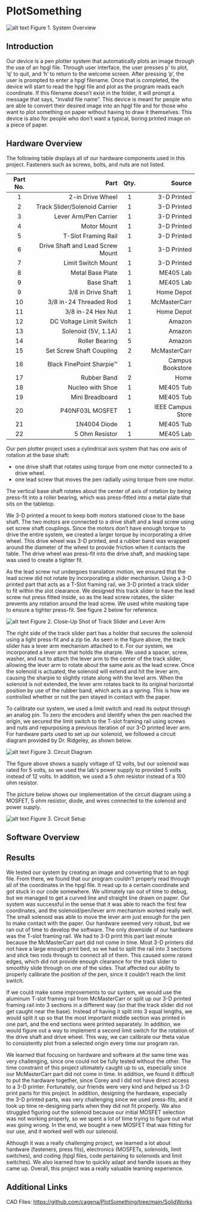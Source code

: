 # PlotSomething

![alt text](System_Overview.jpg)
Figure 1. System Overview

## Introduction

Our device is a pen plotter system that automatically plots an image through the use of an hpgl file. Through user interface, the 
user presses p’ to plot, ‘q’ to quit, and ‘h’ to return to the welcome screen. After pressing ‘p’, the user is prompted to enter 
a hpgl filename. Once that is completed, the device will start to read the hpgl file and plot as the program reads each coordinate. 
If this filename doesn’t exist in the folder, it will prompt a message that says, “invalid file name”. This device is meant for people 
who are able to convert their desired image into an hpgl file and for those who want to plot something on paper without having to draw 
it themselves. This device is also for people who don’t want a typical, boring printed image on a piece of paper.

## Hardware Overview

The following table displays all of our hardware components used in this project. Fasteners such as screws, bolts, and nuts are not listed.

| Part No.  | Part                              |  Qty. | Source            |
|:---------:|----------------------------------:|:-----:|------------------:|
|    1      | 2-in Drive Wheel                  |   1   | 3-D Printed       |
|    2      | Track Slider/Solenoid Carrier     |   1   | 3-D Printed       |
|    3      | Lever Arm/Pen Carrier             |   1   | 3-D Printed       |
|    4      | Motor Mount                       |   1   | 3-D Printed       |
|    5      | T-Slot Framing Rail               |   1   | 3-D Printed       | 
|    6      | Drive Shaft and Lead Screw Mount  |   1   | 3-D Printed       |
|    7      | Limit Switch Mount                |   1   | 3-D Printed       | 
|    8      | Metal Base Plate                  |   1   | ME405 Lab         |
|    9      | Base Shaft                        |   1   | ME405 Lab         |
|    9      | 3/8 in Drive Shaft                |   1   | Home Depot        |
|    10     | 3/8 in-24 Threaded Rod            |   1   | McMasterCarr      |
|    11     | 3/8 in-24 Hex Nut                 |   1   | Home Depot        |
|    12     | DC Voltage Limit Switch           |   1   | Amazon            |
|    13     | Solenoid (5V, 1.1A)               |   1   | Amazon            |
|    14     | Roller Bearing                    |   5   | Amazon            |
|    15     | Set Screw Shaft Coupling          |   2   | McMasterCarr      |
|    16     | Black FinePoint Sharpie&trade;    |   1   | Campus Bookstore  |
|    17     | Rubber Band                       |   2   | Home              |
|    18     | Nucleo with Shoe	                |   1   | ME405 Tub         |
|    19     | Mini Breadboard	                |   1   | ME405 Tub         |
|    20     | P40NF03L MOSFET	                |   1   | IEEE Campus Store |
|    21     | 1N4004 Diode	                |   1   | ME405 Tub         |
|    22     | 5 Ohm Resistor                    |   1   | ME405 Lab         |

Our pen plotter project uses a cylindrical axis system that has one axis of rotation at the base shaft:
- one drive shaft that rotates using torque from one motor connected to a drive wheel.
- one lead screw that moves the pen radially using torque from one motor.

The vertical base shaft rotates about the center of axis of rotation by being press-fit into a roller bearing, 
which was press-fitted into a metal plate that sits on the tabletop.

We 3-D printed a mount to keep both motors stationed close to the base shaft. The two motors are connected 
to a drive shaft and a lead screw using set screw shaft couplings. Since the motors don’t have enough torque 
to drive the entire system, we created a larger torque by incorporating a drive wheel. This drive wheel was 
3-D printed, and a rubber band was wrapped around the diameter of the wheel to provide friction when it contacts 
the table. The drive wheel was press-fit into the drive shaft, and masking tape was used to create a tighter fit. 

As the lead screw nut undergoes translation motion, we ensured that the lead screw did not rotate by incorporating a 
slider mechanism. Using a 3-D printed part that acts as a T-Slot framing rail, we 3-D printed a track slider to fit 
within the slot clearance. We designed this track slider to have the lead screw nut press fitted inside, so as the lead 
screw rotates, the slider prevents any rotation around the lead screw. We used white masking tape to ensure a tighter 
press-fit. See figure 2 below for reference.

![alt text](Track_Slider.jpg)
Figure 2. Close-Up Shot of Track Slider and Lever Arm

The right side of the track slider part has a holder that secures the solenoid using a light press-fit and a zip tie. 
As seen in the figure above, the track slider has a lever arm mechanism attached to it. For our system, we incorporated 
a lever arm that holds the sharpie. We used a spacer, screw, washer, and nut to attach the lever arm to the center of 
the track slider, allowing the lever arm to rotate about the same axis as the lead screw. Once the solenoid is actuated, 
the solenoid will extend and hit the lever arm, causing the sharpie to slightly rotate along with the level arm. When 
the solenoid is not extended, the lever arm rotates back to its original horizontal position by use of the rubber band, 
which acts as a spring. This is how we controlled whether or not the pen stayed in contact with the paper.

To calibrate our system, we used a limit switch and read its output through an analog pin. To zero the encoders and identify 
when the pen reached the origin, we secured the limit switch to the T-slot framing rail using screws and nuts and repurposing 
a previous iteration of our 3-D printed lever arm. For hardware parts used to set up our solenoid, we followed a circuit 
diagram provided by Dr. Ridgeley, as shown below.

![alt text](Circuit_Diagram.jpg)
Figure 3. Circuit Diagram

The figure above shows a supply voltage of 12 volts, but our solenoid was rated for 5 volts, so we used the lab's power supply 
to provided 5 volts instead of 12 volts. In addition, we used a 5 ohm resistor instead of a 100 ohm resistor.

The picture below shows our implementation of the circuit diagram using a MOSFET, 5 ohm resistor, diode, and wires connected 
to the solenoid and power supply.

![alt text](Circuit_Setup.jpg)
Figure 3. Circuit Setup

## Software Overview


## Results

We tested our system by creating an image and converting that to an hpgl file. From there, we found that our program couldn't properly read 
through all of the coordinates in the hpgl file. It read up to a certain coordinate and got stuck in our code somewhere. We ultimately 
ran out of time to debug, but we managed to get a curved line and straight line drawn on paper. Our system was successful in the sense that 
it was able to reach the first few coordinates, and the solenoid/pen/lever arm mechanism worked really well. The small solenoid was able to 
move the lever arm just enough for the pen to make contact with the paper. Our hardware seemed very robust, but we ran out of time to develop 
the software. The only downside of our hardware was the T-slot framing rail. We had to 3-D print this part last minute because the McMasterCarr 
part did not come in time. Most 3-D printers did not have a large enough print bed, so we had to split the rail into 3 sections and stick two rods 
through to connect all of them. This caused some raised edges, which did not provide enough clearance for the track slider to smoothly slide 
through on one of the sides. That affected our ability to properly calibrate the position of the pen, since it couldn't reach the limit switch.

If we could make some improvements to our system, we would use the aluminum T-slot framing rail from McMasterCarr or split up our 3-D printed framing 
rail into 3 sections in a different way (so that the track slider did not get caught near the base). Instead of having it split into 3 equal lengths, 
we would split it up so that the most important middle section was printed in one part, and the end sections were printed separately. In addition, we 
would figure out a way to implement a second limit switch for the rotation of the drive shaft and drive wheel. This way, we can calibrate our theta value 
to consistently plot from a selected origin every time our program ran.

We learned that focusing on hardware and software at the same time was very challenging, since one could not be fully tested without the other. 
The time constraint of this project ultimately caught up to us, especially since our McMasterCarr part did not come in time. In addition, we found it 
difficult to put the hardware together, since Corey and I did not have direct access to a 3-D printer. Fortunately, our friends were very kind and 
helped us 3-D print parts for this project. In addition, designing the hardware, especially the 3-D printed parts, was very challenging since we used 
press-fits, and it took up time re-designing parts when they did not fit properly. We also struggled figuring out the solenoid because our initial MOSFET 
selection was not working properly, so we spent a lot of time trying to figure out what was going wrong. In the end, we bought a new MOSFET that was 
fitting for our use, and it worked well with our solenoid. 

Although it was a really challenging project, we learned a lot about hardware (fasteners, press fits), electronics (MOSFETs, solenoids, limit switches), and
coding (hpgl files, code pertaining to solenoids and limit switches). We also learned how to quickly adapt and handle issues as they came up. Overall, this 
project was a really valuable learning experience.


## Additional Links
CAD Files: https://github.com/cagena/PlotSomething/tree/main/SolidWorks

